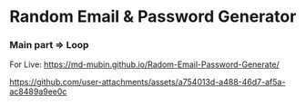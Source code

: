 
# Random Email & Password Generator

### Main part => Loop

For Live:  https://md-mubin.github.io/Radom-Email-Password-Generate/

https://github.com/user-attachments/assets/a754013d-a488-46d7-af5a-ac8489a9ee0c
